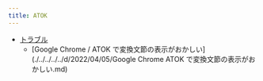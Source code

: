 ```yaml
---
title: ATOK
---
```



- [トラブル](./トラブル/index.md)
    - [Google Chrome / ATOK で変換文節の表示がおかしい](./../../../../d/2022/04/05/Google Chrome ATOK で変換文節の表示がおかしい.md)




